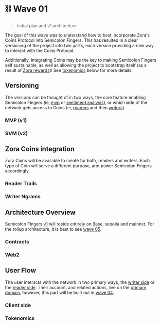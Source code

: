 # :chains: Wave 01
> Initial plan and v1 architecture

The goal of this wave was to understand how to best incorporate Zora's Coins Protocol into
Semicolon Fingers. This has resulted in a clear versioning of the project into two parts, each 
version providing a new way to interact with the Coins Protocol.

Additionally, integrating Coins may be the key to making Semicolon Fingers self sustainable, as 
well as allowing the project to bootstrap itself (as a result of 
[Zora rewards](https://support.zora.co/en/articles/2509953))! See [tokenomics](#tokenomics) below 
for more details.

## Versioning

The versions can be thought of in two ways, the core feature enabling Semicolon Fingers (ie, 
[mvp](#v1-mvp) or [sentiment analysis](#v2-svm)), or which side of the network gets access to 
Coins (ie, [readers](#reader-trails) and then [writers](#writer-ngrams)).

### MVP (v1)

### SVM (v2)

## Zora Coins integration

Zora Coins will be available to create for both, readers and writers. Each type of Coin will serve
a different purpose, and power Semicolon Fingers accordingly.

### Reader Trails

### Writer Ngrams

## Architecture Overview

Semicolon Fingers [v1](#mvp-v1) will reside entirely on Base, sepolia and mainnet. For the rollup
architecture, it is best to see [wave 05](./wave05.md).

### Contracts

### Web2

## User Flow

The user interacts with the network in two primary ways, the [writer side](https://emptyyourmug.com/) 
or the [reader side](https://pullmythread.com/). Their account, and related actions, live on the 
[primary domain](https://semicolonfingers.com), however, this part will be built out in 
[wave 04](./wave04.md).

### Client side

### Tokenomics